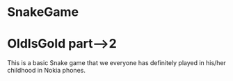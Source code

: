 # SnakeGame
# OldIsGold part-->2
This is a basic Snake game that we everyone has definitely played in his/her childhood in Nokia phones.

